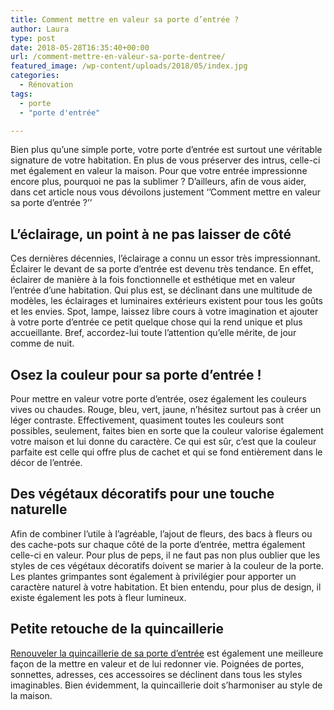 ```yaml
---
title: Comment mettre en valeur sa porte d’entrée ?
author: Laura
type: post
date: 2018-05-28T16:35:40+00:00
url: /comment-mettre-en-valeur-sa-porte-dentree/
featured_image: /wp-content/uploads/2018/05/index.jpg
categories:
  - Rénovation
tags:
  - porte
  - "porte d'entrée"

---
```

Bien plus qu’une simple porte, votre porte d’entrée est surtout une véritable signature de votre habitation. En plus de vous préserver des intrus, celle-ci met également en valeur la maison. Pour que votre entrée impressionne encore plus, pourquoi ne pas la sublimer ? D’ailleurs, afin de vous aider, dans cet article nous vous dévoilons justement ‘’Comment mettre en valeur sa porte d’entrée ?’’

## **L’éclairage, un point à ne pas laisser de côté**

Ces dernières décennies, l’éclairage a connu un essor très impressionnant. Éclairer le devant de sa porte d’entrée est devenu très tendance. En effet, éclairer de manière à la fois fonctionnelle et esthétique met en valeur l’entrée d’une habitation. Qui plus est, se déclinant dans une multitude de modèles, les éclairages et luminaires extérieurs existent pour tous les goûts et les envies. Spot, lampe, laissez libre cours à votre imagination et ajouter à votre porte d’entrée ce petit quelque chose qui la rend unique et plus accueillante. Bref, accordez-lui toute l’attention qu’elle mérite, de jour comme de nuit.

## **Osez la couleur pour sa porte d’entrée !**

Pour mettre en valeur votre porte d’entrée, osez également les couleurs vives ou chaudes. Rouge, bleu, vert, jaune, n’hésitez surtout pas à créer un léger contraste. Effectivement, quasiment toutes les couleurs sont possibles, seulement, faites bien en sorte que la couleur valorise également votre maison et lui donne du caractère. Ce qui est sûr, c’est que la couleur parfaite est celle qui offre plus de cachet et qui se fond entièrement dans le décor de l’entrée.

## **Des végétaux décoratifs pour une touche naturelle**

Afin de combiner l’utile à l’agréable, l’ajout de fleurs, des bacs à fleurs ou des cache-pots sur chaque côté de la porte d’entrée, mettra également celle-ci en valeur. Pour plus de peps, il ne faut pas non plus oublier que les styles de ces végétaux décoratifs doivent se marier à la couleur de la porte. Les plantes grimpantes sont également à privilégier pour apporter un caractère naturel à votre habitation. Et bien entendu, pour plus de design, il existe également les pots à fleur lumineux.

## **Petite retouche de la quincaillerie**

[Renouveler la quincaillerie de sa porte d’entrée][1] est également une meilleure façon de la mettre en valeur et de lui redonner vie. Poignées de portes, sonnettes, adresses, ces accessoires se déclinent dans tous les styles imaginables. Bien évidemment, la quincaillerie doit s’harmoniser au style de la maison.

&nbsp;

 [1]: https://www.systemed.fr/conseils-bricolage/menuiseries-serrures-et-quincaillerie,2350.html